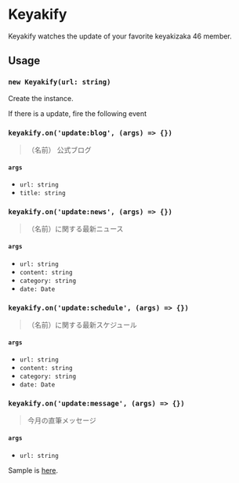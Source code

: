 # Keyakify

Keyakify watches the update of your favorite keyakizaka 46 member.

## Usage

### `new Keyakify(url: string)`

Create the instance.

If there is a update, fire the following event

### `keyakify.on('update:blog', (args) => {})`

> （名前） 公式ブログ

#### `args`

* `url: string`
* `title: string`

### `keyakify.on('update:news', (args) => {})`

> （名前）に関する最新ニュース

#### `args`

* `url: string`
* `content: string`
* `category: string`
* `date: Date`

### `keyakify.on('update:schedule', (args) => {})`

> （名前）に関する最新スケジュール

#### `args`

* `url: string`
* `content: string`
* `category: string`
* `date: Date`

### `keyakify.on('update:message', (args) => {})`

> 今月の直筆メッセージ

#### `args`

* `url: string`

Sample is [here](./sample).